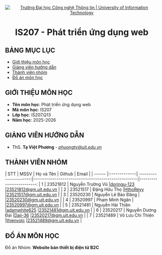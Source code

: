 <p align="center">
  <a href="https://www.uit.edu.vn/" title="Trường Đại học Công nghệ Thông tin" style="border: 5;">
    <img src="https://i.imgur.com/WmMnSRt.png" alt="Trường Đại học Công nghệ Thông tin | University of Information Technology">
  </a>
</p>

<!-- Title -->
<h1 align="center"><b>IS207 - Phát triển ứng dụng web</b></h1>


## BẢNG MỤC LỤC
* [ Giới thiệu môn học](#gioithieumonhoc)
* [ Giảng viên hướng dẫn](#giangvien)
* [ Thành viên nhóm](#thanhvien)
* [ Đồ án môn học](#doan)


## GIỚI THIỆU MÔN HỌC
<a name="gioithieumonhoc"></a>
* **Tên môn học**: Phát triển ứng dụng web
* **Mã môn học**: IS207
* **Lớp học**: IS207.Q13
* **Năm học**: 2025-2026


## GIẢNG VIÊN HƯỚNG DẪN
<a name="giangvien"></a>
* ThS. **Tạ Việt Phương** - *phuongtv@uit.edu.vn*


## THÀNH VIÊN NHÓM
<a name="thanhvien"></a>
| STT    | MSSV          | Họ và Tên              | Github                                               | Email                   |
| ------ |:-------------:| ----------------------:|-----------------------------------------------------:|-------------------------:
| 1      | 23521812      | Nguyễn Trường Vũ       |[doringu-123](https://github.com/doringu-123)           |23521812@gm.uit.edu.vn   |
| 2      | 23521517      | Đặng Hữu Thọ       |[HthoReyy](https://github.com/HthoReyy)                 |23521517@gm.uit.edu.vn   |
| 3      | 23520230      | Nguyễn Lê Bảo Đăng        |[](https://github.com/)     |23520230@gm.uit.edu.vn   |
| 4      | 23520997      | Phạm Minh Ngân        |[](https://github.com/)     |23520997@gm.uit.edu.vn   |
| 5      | 23521481      | Nguyễn Hải Thiện        |[adamwhite625](https://github.com/)     |23521481@gm.uit.edu.vn   |
| 6      | 23520217      | Nguyễn Dương Đại        |[Daji-36](https://github.com/)     |23520217@gm.uit.edu.vn   |
| 7      | 23521489      | Võ Lưu Chí Thiện     |[thienvolc](https://github.com/thienvolc)                 |23521489@gm.uit.edu.vn   |


## ĐỒ ÁN MÔN HỌC
<a name="doan"></a>
Đồ án Nhóm: **Website bán thiết bị điện tử B2C**
